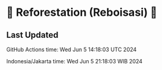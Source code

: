 
# 🌳 Reforestation (Reboisasi) 🌲

## Last Updated

GitHub Actions time: Wed Jun  5 14:18:03 UTC 2024

Indonesia/Jakarta time: Wed Jun  5 21:18:03 WIB 2024
